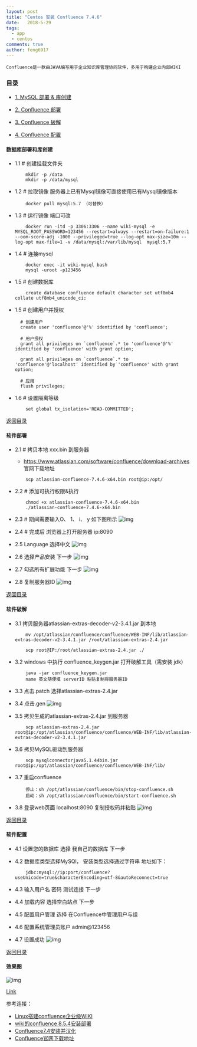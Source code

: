 ```yaml
---
layout: post
title: "Centos 安装 Confluence 7.4.6"
date:   2018-5-29
tags: 
  - app
  - centos
comments: true
author: feng6917
---
```


`Confluence是一款由JAVA编写用于企业知识库管理协同软件，多用于构建企业内部WIKI`

<!-- more -->

### 目录

- [1. MySQL 部署 & 库创建](#数据库部署和库创建)

- [2. Confluence 部署](#软件部署)

- [3. Confluence 破解](#软件破解)

- [4. Confluence 配置](#软件配置)

#### 数据库部署和库创建

- 1.1 # 创建挂载文件夹

    ```
        mkdir -p /data
        mkdir -p /data/mysql
    ```

- 1.2 # 拉取镜像 服务器上已有Mysql镜像可直接使用已有Mysql镜像版本

    ```
        docker pull mysql:5.7 （可替换）
    ```

- 1.3 # 运行镜像 端口可改

    ```
        docker run -itd -p 3306:3306 --name wiki-mysql -e MYSQL_ROOT_PASSWORD=123456 --restart=always --restart=on-failure:1 --oom-score-adj -1000 --privileged=true --log-opt max-size=10m --log-opt max-file=1 -v /data/mysql:/var/lib/mysql  mysql:5.7
    ```

- 1.4 # 连接mysql

    ```
        docker exec -it wiki-mysql bash
        mysql -uroot -p123456
    ```

- 1.5 # 创建数据库

    ```
        create database confluence default character set utf8mb4 collate utf8mb4_unicode_ci;
    ```

- 1.5 # 创建用户并授权

    ```
      # 创建用户
      create user 'confluence'@'%' identified by 'confluence';
      
      # 用户授权
      grant all privileges on `confluence`.* to 'confluence'@'%' identified by 'confluence' with grant option;
      
      grant all privileges on `confluence`.* to 'confluence'@'localhost' identified by 'confluence' with grant option;
      
      # 应用
      flush privileges;
    ```

- 1.6 # 设置隔离等级

    ```
        set global tx_isolation='READ-COMMITTED';
    ```

[返回目录](#目录)

#### 软件部署

- 2.1 # 拷贝本地 xxx.bin 到服务器
  - <https://www.atlassian.com/software/confluence/download-archives> 官网下载地址

  ```
      scp atlassian-confluence-7.4.6-x64.bin root@ip:/opt/
  ```

- 2.2 # 添加可执行权限&执行

    ```
        chmod +x atlassian-confluence-7.4.6-x64.bin
        ./atlassian-confluence-7.4.6-x64.bin
    ```

- 2.3 # 期间需要输入O、 1、 i、 y 如下图所示
    ![img](../images/2018-5-29/1.png)

- 2.4 # 完成后 浏览器上打开服务器 ip:8090

- 2.5 Language 选择中文
    ![img](../images/2018-5-29/2.png)

- 2.6 选择产品安装 下一步
    ![img](../images/2018-5-29/3.png)

- 2.7 勾选所有扩展功能 下一步
    ![img](../images/2018-5-29/4.png)

- 2.8 复制服务器ID
    ![img](../images/2018-5-29/5.png)

[返回目录](#目录)

#### 软件破解

- 3.1 拷贝服务器atlassian-extras-decoder-v2-3.4.1.jar 到本地

    ```
        mv /opt/atlassian/confluence/confluence/WEB-INF/lib/atlassian-extras-decoder-v2-3.4.1.jar /root/atlassian-extras-2.4.jar

        scp root@IP:/root/atlassian-extras-2.4.jar ./
    ```

- 3.2 windows 中执行 confluence_keygen.jar 打开破解工具（需安装 jdk）

    ```
        java -jar confluence_keygen.jar
        name 英文随便填 serverID 粘贴复制得服务器ID
    ```

- 3.3 点击.patch 选择atlassian-extras-2.4.jar

- 3.4 点击.gen
    ![img](../images/2018-5-29/6.png)

- 3.5 拷贝生成的atlassian-extras-2.4.jar 到服务器

    ```
        scp atlassian-extras-2.4.jar root@ip:/opt/atlassian/confluence/confluence/WEB-INF/lib/atlassian-extras-decoder-v2-3.4.1.jar
    ```

- 3.6  拷贝MySQL驱动到服务器

    ```
        scp mysqlconnectorjava5.1.44bin.jar root@ip:/opt/atlassian/confluence/confluence/WEB-INF/lib/
    ```

- 3.7 重启confluence

    ```
        停止：sh /opt/atlassian/confluence/bin/stop-confluence.sh
        启动：sh /opt/atlassian/confluence/bin/start-confluence.sh
    ```

- 3.8 登录web页面 localhost:8090 复制授权码并粘贴
    ![img](../images/2018-5-29/7.png)

[返回目录](#目录)

#### 软件配置

- 4.1 设置您的数据库 选择 我自己的数据库 下一步

- 4.2 数据库类型选择MySQl， 安装类型选择通过字符串 地址如下：

    ```
        jdbc:mysql://ip:port/confluence?useUnicode=true&characterEncoding=utf-8&autoReconnect=true
    ```

- 4.3 输入用户名 密码 测试连接 下一步

- 4.4 加载内容 选择空白站点 下一步

- 4.5 配置用户管理 选择 在Confluence中管理用户与组

- 4.6 配置系统管理员账户  admin@123456

- 4.7 设置成功
    ![img](../images/2018-5-29/8.png)

[返回目录](#目录)

#### 效果图

  ![img](../images/2018-5-29/9.png)

[Link](https://pan.baidu.com/s/1FhLo-OyXSHUqtClSql_3Rw?pwd=v1o6)

参考连接：

- [Linux搭建confluence企业级WIKI](https://www.dczzs.com/articles/2021/09/14/1631581152758.html)
- [wiki的confluence 8.5.4安装部署](https://blog.csdn.net/weixin_44024436/article/details/135389431)
- [Confluence7.4安装并汉化](https://blog.whsir.com/post-5854.html)
- [Confluence官网下载地址](https://www.atlassian.com/software/confluence/download-archives)
